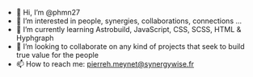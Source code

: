 - 👋 Hi, I’m @phmn27
- 👀 I’m interested in people, synergies, collaborations, connections ... 
- 🌱 I’m currently learning Astrobuild, JavaScript, CSS, SCSS, HTML & Hyphgraph
- 💞️ I’m looking to collaborate on any kind of projects that seek to build true value for the people
- 📫 How to reach me: pierreh.meynet@synergywise.fr

<!---
phmn27/phmn27 is a ✨ special ✨ repository because its `README.md` (this file) appears on your GitHub profile.
You can click the Preview link to take a look at your changes.
--->
